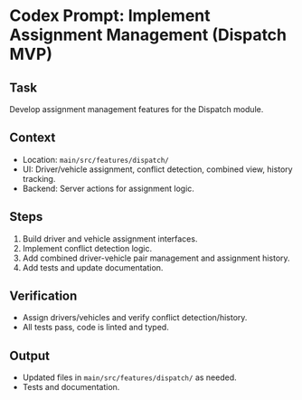 # Codex Prompt: Implement Assignment Management (Dispatch MVP)

## Task
Develop assignment management features for the Dispatch module.

## Context
- Location: `main/src/features/dispatch/`
- UI: Driver/vehicle assignment, conflict detection, combined view, history tracking.
- Backend: Server actions for assignment logic.

## Steps
1. Build driver and vehicle assignment interfaces.
2. Implement conflict detection logic.
3. Add combined driver-vehicle pair management and assignment history.
4. Add tests and update documentation.

## Verification
- Assign drivers/vehicles and verify conflict detection/history.
- All tests pass, code is linted and typed.

## Output
- Updated files in `main/src/features/dispatch/` as needed.
- Tests and documentation.
